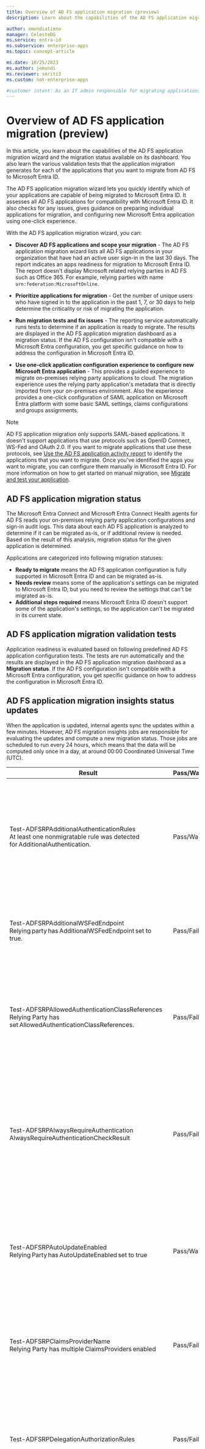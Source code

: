 ```yaml
---
title: Overview of AD FS application migration (preview)
description: Learn about the capabilities of the AD FS application migration wizard and the migration status available on its dashboard. Learn the various validation tests that the  application migration generates and how to resolve the validation issues.

author: omondiatieno
manager: CelesteDG
ms.service: entra-id
ms.subservice: enterprise-apps
ms.topic: concept-article

ms.date: 10/25/2023
ms.author: jomondi
ms.reviewer: smriti3
ms.custom: not-enterprise-apps

#customer intent: As an IT admin responsible for migrating applications from AD FS to Microsoft Entra ID, I want to use the AD FS application migration wizard to assess the compatibility of my applications, prioritize them for migration, run migration tests, and receive guidance on configuring new Microsoft Entra applications, so that I can efficiently migrate my applications to the new platform.
---
```


# Overview of AD FS application migration (preview)

In this article, you learn about the capabilities of the AD FS application migration wizard and the migration status available on its dashboard. You also learn the various validation tests that the application migration generates for each of the applications that you want to migrate from AD FS to Microsoft Entra ID.

The AD FS application migration wizard lets you quickly identify which of your applications are capable of being migrated to Microsoft Entra ID. It assesses all AD FS applications for compatibility with Microsoft Entra ID. It also checks for any issues, gives guidance on preparing individual applications for migration, and configuring new Microsoft Entra application using one-click experience.

With the AD FS application migration wizard, you can:

- **Discover AD FS applications and scope your migration** - The AD FS application migration wizard lists all AD FS applications in your organization that have had an active user sign-in in the last 30 days. The report indicates an apps readiness for migration to Microsoft Entra ID. The report doesn't display Microsoft related relying parties in AD FS such as Office 365. For example, relying parties with name `urn:federation:MicrosoftOnline`.

- **Prioritize applications for migration** - Get the number of unique users who have signed in to the application in the past 1, 7, or 30 days to help determine the criticality or risk of migrating the application.

- **Run migration tests and fix issues** - The reporting service automatically runs tests to determine if an application is ready to migrate. The results are displayed in the AD FS application migration dashboard as a migration status. If the AD FS configuration isn't compatible with a Microsoft Entra configuration, you get specific guidance on how to address the configuration in Microsoft Entra ID.

- **Use one-click application configuration experience to configure new Microsoft Entra application** -  This provides a guided experience to migrate on-premises relying party applications to cloud. The migration experience uses the relying party application's metadata that is directly imported from your on-premises environment. Also the experience provides a one-click configuration of SAML application on Microsoft Entra platform with some basic SAML settings, claims configurations and groups assignments.

> [!NOTE]
> AD FS application migration only supports SAML-based applications. It doesn't support applications that use protocols such as OpenID Connect, WS-Fed and OAuth 2.0. If you want to migrate applications that use these protocols, see [Use the AD FS application activity report](migrate-adfs-application-activity.md) to identify the applications that you want to migrate. Once you've identified the apps you want to migrate, you can configure them manually in Microsoft Entra ID. For more information on how to get started on manual migration, see [Migrate and test your application](migrate-adfs-plan-migration-test.md).

## AD FS application migration status

The Microsoft Entra Connect and Microsoft Entra Connect Health agents for AD FS reads your on-premises relying party application configurations and sign-in audit logs. This data about each AD FS application is analyzed to determine if it can be migrated as-is, or if additional review is needed. Based on the result of this analysis, migration status for the given application is determined.

Applications are categorized into following migration statuses:

- **Ready to migrate** means the AD FS application configuration is fully supported in Microsoft Entra ID and can be migrated as-is.
- **Needs review** means some of the application's settings can be migrated to Microsoft Entra ID, but you need to review the settings that can't be migrated as-is.
- **Additional steps required** means Microsoft Entra ID doesn't support some of the application's settings, so the application can't be migrated in its current state.

## AD FS application migration validation tests

Application readiness is evaluated based on following predefined AD FS application configuration tests. The tests are run automatically and the results are displayed in the AD FS application migration dashboard as a **Migration status**. If the AD FS configuration isn't compatible with a Microsoft Entra configuration, you get specific guidance on how to address the configuration in Microsoft Entra ID.

## AD FS application migration insights status updates

When the application is updated, internal agents sync the updates within a few minutes. However, AD FS migration insights jobs are responsible for evaluating the updates and compute a new migration status. Those jobs are scheduled to run every 24 hours, which means that the data will be computed only once in a day, at around 00:00 Coordinated Universal Time (UTC).

|Result  |Pass/Warning/Fail  |Description  |
|---------|---------|---------|
|Test-ADFSRPAdditionalAuthenticationRules <br> At least one nonmigratable rule was detected for AdditionalAuthentication.       | Pass/Warning          | The relying party has rules to prompt for multifactor authentication. To move to Microsoft Entra ID, translate those rules into Conditional Access policies. If you're using an on-premises MFA, we recommend that you move to Microsoft Entra multifactor authentication. [Learn more about Conditional Access](~/identity/authentication/concept-mfa-howitworks.md).        |
|Test-ADFSRPAdditionalWSFedEndpoint <br> Relying party has AdditionalWSFedEndpoint set to true.       | Pass/Fail          | The relying party in AD FS allows multiple WS-Fed assertion endpoints. Currently, Microsoft Entra-only supports one. If you have a scenario where this result is blocking migration, [let us know](https://feedback.azure.com/d365community/forum/22920db1-ad25-ec11-b6e6-000d3a4f0789).     |
|Test-ADFSRPAllowedAuthenticationClassReferences <br> Relying Party has set AllowedAuthenticationClassReferences.       | Pass/Fail          | This setting in AD FS lets you specify whether the application is configured to only allow certain authentication types. We recommend using Conditional Access to achieve this capability.  If you have a scenario where this result is blocking migration, [let us know](https://feedback.azure.com/d365community/forum/22920db1-ad25-ec11-b6e6-000d3a4f0789).  [Learn more about Conditional Access](~/identity/authentication/concept-mfa-howitworks.md).         |
|Test-ADFSRPAlwaysRequireAuthentication <br> AlwaysRequireAuthenticationCheckResult      | Pass/Fail          | This setting in AD FS lets you specify whether the application is configured to ignore SSO cookies and **Always Prompt for Authentication**. In Microsoft Entra ID, you can manage the authentication session using Conditional Access policies to achieve similar behavior. [Learn more about configuring authentication session management with Conditional Access](~/identity/conditional-access/howto-conditional-access-session-lifetime.md).          |
|Test-ADFSRPAutoUpdateEnabled <br> Relying Party has AutoUpdateEnabled set to true       | Pass/Warning          | This setting in AD FS lets you specify whether AD FS is configured to automatically update the application based on changes within the federation metadata. Microsoft Entra ID doesn't support this today but shouldn't block the migration of the application to Microsoft Entra ID.           |
|Test-ADFSRPClaimsProviderName <br> Relying Party has multiple ClaimsProviders enabled       | Pass/Fail          | This setting in AD FS calls out the identity providers from which the relying party is accepting claims. In Microsoft Entra ID, you can enable external collaboration using Microsoft Entra B2B. [Learn more about Microsoft Entra B2B](~/external-id/what-is-b2b.md).          |
|Test-ADFSRPDelegationAuthorizationRules      | Pass/Fail          | The application has custom delegation authorization rules defined. This is a WS-Trust concept that  Microsoft Entra ID supports by using modern authentication protocols, such as OpenID Connect and OAuth 2.0. [Learn more about the Microsoft identity platform](~/identity-platform/v2-protocols-oidc.md).          |
|Test-ADFSRPImpersonationAuthorizationRules       | Pass/Warning          | The application has custom impersonation authorization rules defined. This is a WS-Trust concept that Microsoft Entra ID supports by using modern authentication protocols, such as OpenID Connect and OAuth 2.0. [Learn more about the Microsoft identity platform](~/identity-platform/v2-protocols-oidc.md).          |
|Test-ADFSRPIssuanceAuthorizationRules <br> At least one nonmigratable rule was detected for IssuanceAuthorization.       | Pass/Warning          | The application has custom issuance authorization rules defined in AD FS. Microsoft Entra ID supports this functionality with Microsoft Entra Conditional Access. [Learn more about Conditional Access](~/identity/conditional-access/overview.md). <br> You can also restrict access to an application by user or groups assigned to the application. [Learn more about assigning users and groups to access applications](./assign-user-or-group-access-portal.md).            |
|Test-ADFSRPIssuanceTransformRules <br> At least one nonmigratable rule was detected for IssuanceTransform.       | Pass/Warning          | The application has custom issuance transform rules defined in AD FS. Microsoft Entra ID supports customizing the claims issued in the token. To learn more, see [Customize claims issued in the SAML token for enterprise applications](~/identity-platform/saml-claims-customization.md).           |
|Test-ADFSRPMonitoringEnabled <br> Relying Party has MonitoringEnabled set to true.       | Pass/Warning          | This setting in AD FS lets you specify whether AD FS is configured to automatically update the application based on changes within the federation metadata. Microsoft Entra doesn’t support this today but shouldn't block the migration of the application to Microsoft Entra ID.           |
|Test-ADFSRPNotBeforeSkew <br> NotBeforeSkewCheckResult      | Pass/Warning          | AD FS allows a time skew based on the NotBefore and NotOnOrAfter times in the SAML token. Microsoft Entra ID automatically handles this by default.          |
|Test-ADFSRPRequestMFAFromClaimsProviders <br> Relying Party has RequestMFAFromClaimsProviders set to true.       | Pass/Warning          | This setting in AD FS determines the behavior for MFA when the user comes from a different claims provider. In Microsoft Entra ID, you can enable external collaboration using Microsoft Entra B2B. Then, you can apply Conditional Access policies to protect guest access. Learn more about [Microsoft Entra B2B](~/external-id/what-is-b2b.md) and [Conditional Access](~/identity/conditional-access/overview.md).          |
|Test-ADFSRPSignedSamlRequestsRequired <br> Relying Party has SignedSamlRequestsRequired set to true       | Pass/Fail          | The application is configured in AD FS to verify the signature in the SAML request. Microsoft Entra ID accepts a signed SAML request; however, it will not verify the signature. Microsoft Entra ID has different methods to protect against malicious calls. For example, Microsoft Entra ID uses the reply URLs configured in the application to validate the SAML request. Microsoft Entra ID will only send a token to reply URLs configured for the application. If you have a scenario where this result is blocking migration, [let us know](https://feedback.azure.com/d365community/forum/22920db1-ad25-ec11-b6e6-000d3a4f0789).          |
|Test-ADFSRPTokenLifetime <br> TokenLifetimeCheckResult        | Pass/Warning         | The application is configured for a custom token lifetime. The AD FS default is one hour. Microsoft Entra ID supports this functionality using Conditional Access. To learn more, see [Configure authentication session management with Conditional Access](~/identity/conditional-access/howto-conditional-access-session-lifetime.md).          |
|Relying Party is set to encrypt claims. This is supported by Microsoft Entra ID       | Pass          | With Microsoft Entra ID, you can encrypt the token sent to the application. To learn more, see [Configure Microsoft Entra SAML token encryption](./howto-saml-token-encryption.md).          |
|EncryptedNameIdRequiredCheckResult      | Pass/Fail          | The application is configured to encrypt the nameID claim in the SAML token. With Microsoft Entra ID, you can encrypt the entire token sent to the application. Encryption of specific claims isn't yet supported. To learn more, see [Configure Microsoft Entra SAML token encryption](./howto-saml-token-encryption.md).         |

## Next steps

- [Use AD FS application migration wizard to migrate apps from AD FS to Microsoft Entra ID](migrate-ad-fs-application-howto.md)
